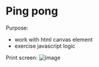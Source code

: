 # Ping pong

Purpose:
- work with html canvas element
- exercise javascript logic

Print screen:
![image](https://user-images.githubusercontent.com/108252343/222215530-bf086fc6-a67f-4c11-aa2d-1c8ac8856040.png)

